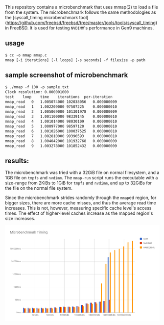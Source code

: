 This repository contains a microbenchmark that uses mmap(2) to load a
file from the system. The microbenchmark follows the same methodologies
as the [syscall\_timing microbenchmark tool] (https://github.com/freebsd/freebsd/tree/master/tools/tools/syscall_timing) in FreeBSD.
It is used for testing `NVDIMM`'s performance in Gen9 machines.

## usage
```
$ cc -o mmap mmap.c
mmap [-i iterations] [-l loops] [-s seconds] -f filesize -p path
```

## sample screenshot of microbenchmark
```
$ ./mmap -f 100 -p sample.txt
Clock resolution: 0.000001000
test	loop	time	iterations	per-iteration
mmap_read	0	1.005074000	102038056	0.000000009
mmap_read	1	1.002209000	97507225	0.000000010
mmap_read	2	1.005069000	101301978	0.000000009
mmap_read	3	1.001100000	98339145	0.000000010
mmap_read	4	1.001014000	98030109	0.000000010
mmap_read	5	1.000977000	98597120	0.000000010
mmap_read	6	1.001026000	100037525	0.000000010
mmap_read	7	1.002810000	99390593	0.000000010
mmap_read	8	1.004042000	101932768	0.000000009
mmap_read	9	1.003278000	101852432	0.000000009
```

## results:
The microbenchmark was tried with a 32GiB file on normal filesystem,
and a 1GB file on `tmpfs` and `nvdimm`. The `mmap-run` script runs 
the executable with a size-range from 2KiBs to 1GiB for `tmpfs` and 
`nvdimm`, and up to 32GiBs for the file on the normal file system.

Since the microbenchmark strides randomly through the `mmap`ed region,
for bigger sizes, there are more cache misses, and thus the average 
read time increases. This is not, however, measuring specific cache 
level's access times. The effect of higher-level caches increase as the 
mapped region's size increases.

![alt text](/gen9-data/chart.png)


